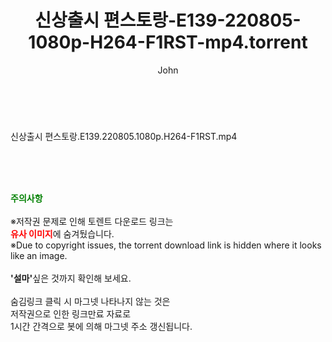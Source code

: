 ﻿---
layout: post
title:  "신상출시 편스토랑-E139-220805-1080p-H264-F1RST-mp4.torrent"
author: John
categories: [ 방송/음악 ]
tags: [  ]
image:  
description: "신상출시 편스토랑-E139-220805-1080p-H264-F1RST-mp4 torrent 정보 공유"
toc: true
toc_sticky: true
---

<br>
<div class="view-img">
<a class="view_image" href="https://torrentmobile60.com/bbs/view_image.php?fn=%2Fdata%2Ffile%2Fmusic%2F1742003963_K1QeAhXv_0ec363f894f7868dfd198d21d6fe84949424f77f.jpg" target="_blank"><img alt="" class="img-tag" content="https://torrentmobile60.com/data/file/music/1742003963_K1QeAhXv_0ec363f894f7868dfd198d21d6fe84949424f77f.jpg" itemprop="image" src="https://torrentmobile60.com/data/file/music/thumb-1742003963_K1QeAhXv_0ec363f894f7868dfd198d21d6fe84949424f77f_835x2212.jpg"/></a></div><div class="view-content" itemprop="description">
<p>신상출시 편스토랑.E139.220805.1080p.H264-F1RST.mp4<br/></p> </div>
    
<br><br><br>
<p data-ke-size="size16"><b><span style="color: green;">주의사항</span></b><br /><br />※저작권 문제로 인해 토렌트 다운로드 링크는<br /><b><span style="color: red;">유사 이미지</span></b>에 숨겨뒀습니다.<br />※Due to copyright issues, the torrent download link is hidden where it looks like an image.<br /><br /><b>'설마'</b>싶은 것까지 확인해 보세요.<br /><br />숨김링크 클릭 시 마그넷 나타나지 않는 것은<br />저작권으로 인한 링크만료 자료로<br />1시간 간격으로 봇에 의해 마그넷 주소 갱신됩니다.</p>
